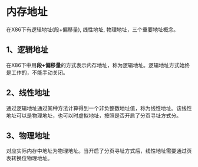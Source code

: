 # 内存地址

在X86下有逻辑地址(段+偏移量), 线性地址, 物理地址，三个重要地址概念。

## 1、逻辑地址

在X86下中用**段+偏移量**的方式表示内存地址，称为逻辑地址。逻辑地址方式始终是工作的，不能手动关闭。

## 2、线性地址

通过逻辑地址通过某种方法计算得到一个非负整数地址值，称为线性地址。该线性地址可以是物理地址，也可以时虚拟地址，按照是否开启了分页寻址方式分。

## 3、物理地址

对应实际内存中地址为物理地址。当开启了分页寻址方式后，线性地址需要通过页表转换位物理地址。


